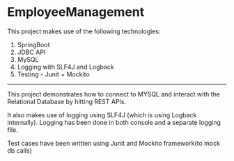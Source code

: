 # EmployeeManagement

This project makes use of the following technologies:
1. SpringBoot
2. JDBC API
3. MySQL
4. Logging with SLF4J and Logback
5. Testing - Junit + Mockito

------------------------------------------------------

This project demonstrates how to connect to MYSQL and interact with the Relational Database by hitting REST APIs.

It also makes use of logging using SLF4J (which is using Logback internally). Logging has been done in both console and a separate logging file.

Test cases have been written using Junit and Mockito framework(to mock db calls)
